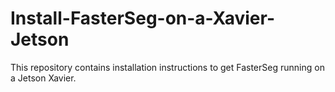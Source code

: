# Install-FasterSeg-on-a-Xavier-Jetson
This repository contains installation instructions to get FasterSeg running on a Jetson Xavier. 

